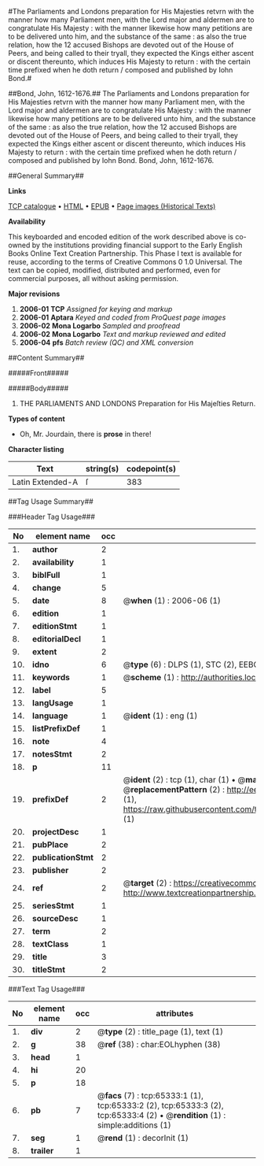 #The Parliaments and Londons preparation for His Majesties retvrn with the manner how many Parliament men, with the Lord major and aldermen are to congratulate His Majesty : with the manner likewise how many petitions are to be delivered unto him, and the substance of the same : as also the true relation, how the 12 accused Bishops are devoted out of the House of Peers, and being called to their tryall, they expected the Kings either ascent or discent thereunto, which induces His Majesty to return : with the certain time prefixed when he doth return / composed and published by Iohn Bond.#

##Bond, John, 1612-1676.##
The Parliaments and Londons preparation for His Majesties retvrn with the manner how many Parliament men, with the Lord major and aldermen are to congratulate His Majesty : with the manner likewise how many petitions are to be delivered unto him, and the substance of the same : as also the true relation, how the 12 accused Bishops are devoted out of the House of Peers, and being called to their tryall, they expected the Kings either ascent or discent thereunto, which induces His Majesty to return : with the certain time prefixed when he doth return / composed and published by Iohn Bond.
Bond, John, 1612-1676.

##General Summary##

**Links**

[TCP catalogue](http://www.ota.ox.ac.uk/tcp/)  • 
[HTML](http://tei.it.ox.ac.uk/tcp/Texts-HTML/free/A28/A28665.html)  • 
[EPUB](http://tei.it.ox.ac.uk/tcp/Texts-EPUB/free/A28/A28665.epub) • 
[Page images (Historical Texts)](https://data.historicaltexts.jisc.ac.uk/view?pubId=eebo-12655147e&pageId=eebo-12655147e-65333-1)

**Availability**

This keyboarded and encoded edition of the
	       work described above is co-owned by the institutions
	       providing financial support to the Early English Books
	       Online Text Creation Partnership. This Phase I text is
	       available for reuse, according to the terms of Creative
	       Commons 0 1.0 Universal. The text can be copied,
	       modified, distributed and performed, even for
	       commercial purposes, all without asking permission.

**Major revisions**

1. __2006-01__ __TCP__ *Assigned for keying and markup*
1. __2006-01__ __Aptara__ *Keyed and coded from ProQuest page images*
1. __2006-02__ __Mona Logarbo__ *Sampled and proofread*
1. __2006-02__ __Mona Logarbo__ *Text and markup reviewed and edited*
1. __2006-04__ __pfs__ *Batch review (QC) and XML conversion*

##Content Summary##

#####Front#####

#####Body#####

1. THE
PARLIAMENTS
AND
LONDONS
Preparation for His Majeſties Return.

**Types of content**

  * Oh, Mr. Jourdain, there is **prose** in there!

**Character listing**


|Text|string(s)|codepoint(s)|
|---|---|---|
|Latin Extended-A|ſ|383|

##Tag Usage Summary##

###Header Tag Usage###

|No|element name|occ|attributes|
|---|---|---|---|
|1.|__author__|2||
|2.|__availability__|1||
|3.|__biblFull__|1||
|4.|__change__|5||
|5.|__date__|8| @__when__ (1) : 2006-06 (1)|
|6.|__edition__|1||
|7.|__editionStmt__|1||
|8.|__editorialDecl__|1||
|9.|__extent__|2||
|10.|__idno__|6| @__type__ (6) : DLPS (1), STC (2), EEBO-CITATION (1), OCLC (1), VID (1)|
|11.|__keywords__|1| @__scheme__ (1) : http://authorities.loc.gov/ (1)|
|12.|__label__|5||
|13.|__langUsage__|1||
|14.|__language__|1| @__ident__ (1) : eng (1)|
|15.|__listPrefixDef__|1||
|16.|__note__|4||
|17.|__notesStmt__|2||
|18.|__p__|11||
|19.|__prefixDef__|2| @__ident__ (2) : tcp (1), char (1)  •  @__matchPattern__ (2) : ([0-9\-]+):([0-9IVX]+) (1), (.+) (1)  •  @__replacementPattern__ (2) : http://eebo.chadwyck.com/downloadtiff?vid=$1&page=$2 (1), https://raw.githubusercontent.com/textcreationpartnership/Texts/master/tcpchars.xml#$1 (1)|
|20.|__projectDesc__|1||
|21.|__pubPlace__|2||
|22.|__publicationStmt__|2||
|23.|__publisher__|2||
|24.|__ref__|2| @__target__ (2) : https://creativecommons.org/publicdomain/zero/1.0/ (1), http://www.textcreationpartnership.org/docs/. (1)|
|25.|__seriesStmt__|1||
|26.|__sourceDesc__|1||
|27.|__term__|2||
|28.|__textClass__|1||
|29.|__title__|3||
|30.|__titleStmt__|2||


###Text Tag Usage###

|No|element name|occ|attributes|
|---|---|---|---|
|1.|__div__|2| @__type__ (2) : title_page (1), text (1)|
|2.|__g__|38| @__ref__ (38) : char:EOLhyphen (38)|
|3.|__head__|1||
|4.|__hi__|20||
|5.|__p__|18||
|6.|__pb__|7| @__facs__ (7) : tcp:65333:1 (1), tcp:65333:2 (2), tcp:65333:3 (2), tcp:65333:4 (2)  •  @__rendition__ (1) : simple:additions (1)|
|7.|__seg__|1| @__rend__ (1) : decorInit (1)|
|8.|__trailer__|1||
